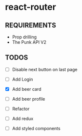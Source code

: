 # react-router

## REQUIREMENTS
- Prop drilling
- The Punk API V2


## TODOS

- [ ] Disable next button on last page
- [ ] Add Login
- [x] Add beer card
- [ ] Add beer profile
- [ ] Refactor 
- [ ] Add redux 
- [ ] Add styled components


